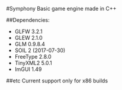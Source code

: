 #Symphony
Basic game engine made in C++

##Dependencies:

* GLFW 3.2.1
* GLEW 2.1.0
* GLM 0.9.8.4
* SOIL 2 (2017-07-30)
* FreeType 2.8.0
* TinyXML2 5.0.1
* ImGUI 1.49

##etc
Current support only for x86 builds
